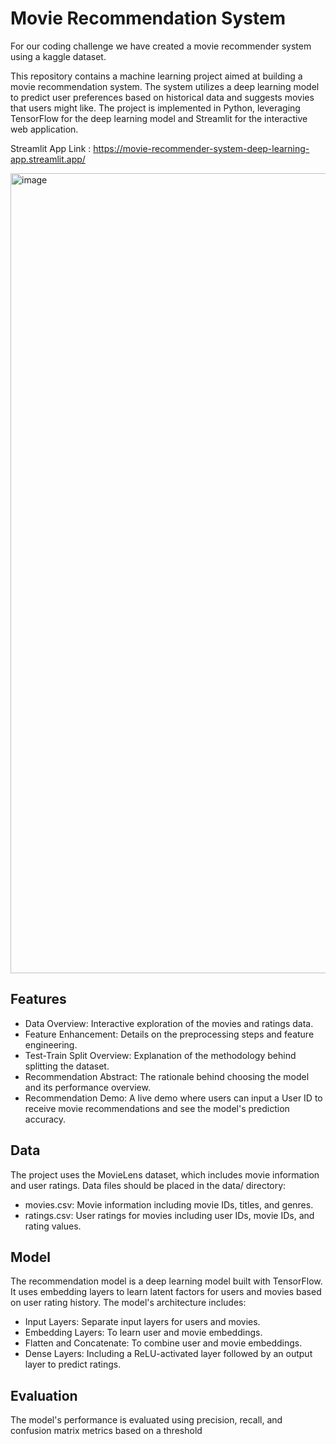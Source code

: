 # Movie Recommendation System
For our coding challenge we have created a movie recommender system using a kaggle dataset.

This repository contains a machine learning project aimed at building a movie recommendation system. The system utilizes a deep learning model to predict user preferences based on historical data and suggests movies that users might like. The project is implemented in Python, leveraging TensorFlow for the deep learning model and Streamlit for the interactive web application.

Streamlit App Link : https://movie-recommender-system-deep-learning-app.streamlit.app/

<img width="1280" alt="image" src="https://github.com/irtazaaslam/Movie-Recommender-System/assets/122581891/7a27f236-7e8e-44d0-ae54-bce091e8bb7b">

## Features
- Data Overview: Interactive exploration of the movies and ratings data.
- Feature Enhancement: Details on the preprocessing steps and feature engineering.
- Test-Train Split Overview: Explanation of the methodology behind splitting the dataset.
- Recommendation Abstract: The rationale behind choosing the model and its performance overview.
- Recommendation Demo: A live demo where users can input a User ID to receive movie recommendations and see the model's prediction accuracy.

## Data
The project uses the MovieLens dataset, which includes movie information and user ratings. Data files should be placed in the data/ directory:

- movies.csv: Movie information including movie IDs, titles, and genres.
- ratings.csv: User ratings for movies including user IDs, movie IDs, and rating values.

## Model
The recommendation model is a deep learning model built with TensorFlow. It uses embedding layers to learn latent factors for users and movies based on user rating history. The model's architecture includes:

- Input Layers: Separate input layers for users and movies.
- Embedding Layers: To learn user and movie embeddings.
- Flatten and Concatenate: To combine user and movie embeddings.
- Dense Layers: Including a ReLU-activated layer followed by an output layer to predict ratings.

## Evaluation
The model's performance is evaluated using precision, recall, and confusion matrix metrics based on a threshold
